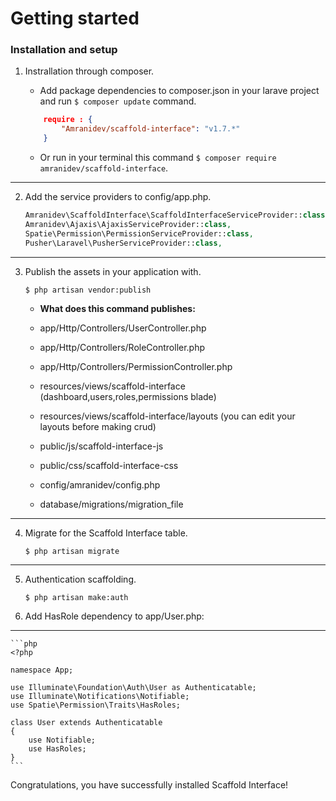 # Getting started

### Installation and setup

1. Instrallation through composer. 

	- Add package dependencies to composer.json in your larave project and run `$ composer update` command.

	```json
		require : {
			"Amranidev/scaffold-interface": "v1.7.*"
		}
	```

	- Or run in your terminal this command `$ composer require amranidev/scaffold-interface`.

 <hr>

2. Add the service providers to config/app.php.

	```php
	Amranidev\ScaffoldInterface\ScaffoldInterfaceServiceProvider::class,
	Amranidev\Ajaxis\AjaxisServiceProvider::class,
	Spatie\Permission\PermissionServiceProvider::class,
	Pusher\Laravel\PusherServiceProvider::class,
	```

 <hr>

3. Publish the assets in your application with.

	`$ php artisan vendor:publish` 

	- **What does this command publishes:**

	- app/Http/Controllers/UserController.php

	- app/Http/Controllers/RoleController.php
		
	- app/Http/Controllers/PermissionController.php
		
	- resources/views/scaffold-interface (dashboard,users,roles,permissions blade)
		
	- resources/views/scaffold-interface/layouts (you can edit your layouts before making crud)
		
	- public/js/scaffold-interface-js
		
	- public/css/scaffold-interface-css
		
	- config/amranidev/config.php
		
	- database/migrations/migration_file

 <hr>

4. Migrate for the Scaffold Interface table.

	`$ php artisan migrate`

 <hr>

5. Authentication scaffolding.

	`$ php artisan make:auth`

6. Add HasRole dependency to app/User.php:

 <hr>

	```php
	<?php

	namespace App;

	use Illuminate\Foundation\Auth\User as Authenticatable;
	use Illuminate\Notifications\Notifiable;
	use Spatie\Permission\Traits\HasRoles;

	class User extends Authenticatable
	{
    	use Notifiable;
    	use HasRoles;
	}
 	```
 
Congratulations, you have successfully installed Scaffold Interface!